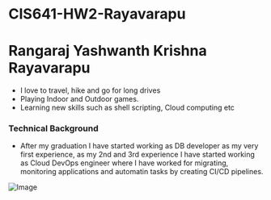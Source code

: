# CIS641-HW2-Rayavarapu

# Rangaraj Yashwanth Krishna Rayavarapu

- I love to travel, hike and go for long drives
- Playing Indoor and Outdoor games.
- Learning new skills such as shell scripting, Cloud computing etc 
### Technical Background
- After my graduation I have started working as DB developer as my very first experience, as my 2nd and 3rd experience I have started working as Cloud DevOps engineer where I have worked for migrating, monitoring applications and automatin tasks by creating CI/CD pipelines.

![Image](https://s3.amazonaws.com/rails-camp-tutorials/blog/programming+memes/works-doesnt-work.jpg)

